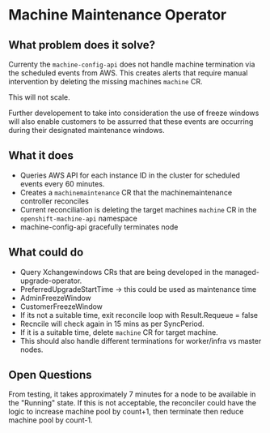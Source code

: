 # Machine Maintenance Operator

## What problem does it solve?
Currenty the `machine-config-api` does not handle machine termination via the scheduled events from AWS. This creates alerts that require manual intervention by deleting the missing machines `machine` CR. 

This will not scale. 

Further developement to take into consideration the use of freeze windows will also enable customers to be assurred that these events are occurring during their designated maintenance windows. 

## What it does
* Queries AWS API for each instance ID in the cluster for scheduled events every 60 minutes. 
* Creates a `machinemaintenance` CR that the machinemaintenance controller reconciles
* Current reconciliation is deleting the target machines `machine` CR in the `openshift-machine-api` namespace
* machine-config-api gracefully terminates node

## What could do
* Query Xchangewindows CRs that are being developed in the managed-upgrade-operator.
 * PreferredUpgradeStartTime -> this could be used as maintenance time
 * AdminFreezeWindow
 * CustomerFreezeWindow
* If its not a suitable time, exit reconcile loop with Result.Requeue = false
* Recncile will check again in 15 mins as per SyncPeriod. 
* If it is a suitable time, delete `machine` CR for target machine. 
* This should also handle different terminations for worker/infra vs master nodes. 

## Open Questions
From testing, it takes approximately 7 minutes for a node to be available in the "Running" state. If this is not acceptable, the reconciler could have the logic to increase machine pool by count+1, then terminate then reduce machine pool by count-1.
